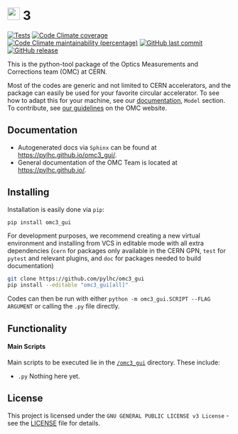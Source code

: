 # <img src="https://raw.githubusercontent.com/pylhc/pylhc.github.io/master/docs/assets/logos/OMC_logo.svg" height="28"> 3

[![Tests](https://github.com/pylhc/omc3_gui/actions/workflows/coverage.yml/badge.svg?branch=master)](https://github.com/pylhc/omc3_gui/actions/workflows/coverage.yml)
[![Code Climate coverage](https://img.shields.io/codeclimate/coverage/pylhc/omc3_gui.svg?style=popout)](https://codeclimate.com/github/pylhc/omc3_gui)
[![Code Climate maintainability (percentage)](https://img.shields.io/codeclimate/maintainability-percentage/pylhc/omc3_gui.svg?style=popout)](https://codeclimate.com/github/pylhc/omc3_gui)
[![GitHub last commit](https://img.shields.io/github/last-commit/pylhc/omc3_gui.svg?style=popout)](https://github.com/pylhc/omc3_gui/)
[![GitHub release](https://img.shields.io/github/release/pylhc/omc3_gui.svg?style=popout)](https://github.com/pylhc/omc3_gui/)
<!-- [![DOI](https://zenodo.org/badge/DOI/10.5281/zenodo.5705625.svg)](https://doi.org/10.5281/zenodo.5705625) -->

This is the python-tool package of the Optics Measurements and Corrections team (OMC) at CERN.

Most of the codes are generic and not limited to CERN accelerators, and the package can easily be used for your favorite circular accelerator.
To see how to adapt this for your machine, see our [documentation](https://pylhc.github.io/omc3_gui/), `Model` section. 
To contribute, see [our guidelines](https://pylhc.github.io/packages/development/contributing/) on the OMC website.

## Documentation

- Autogenerated docs via `Sphinx` can be found at <https://pylhc.github.io/omc3_gui/>.
- General documentation of the OMC Team is located at <https://pylhc.github.io/>.

## Installing

Installation is easily done via `pip`:

```
pip install omc3_gui
```


For development purposes, we recommend creating a new virtual environment and installing from VCS in editable mode with all extra dependencies (`cern` for packages only available in the CERN GPN, `test` for `pytest` and relevant plugins, and `doc` for packages needed to build documentation)
```bash
git clone https://github.com/pylhc/omc3_gui
pip install --editable "omc3_gui[all]"
```

Codes can then be run with either `python -m omc3_gui.SCRIPT --FLAG ARGUMENT` or calling the `.py` file directly.

## Functionality

#### Main Scripts

Main scripts to be executed lie in the [`/omc3_gui`](omc3_gui) directory. These include:
- `.py` Nothing here yet.


## License

This project is licensed under the `GNU GENERAL PUBLIC LICENSE v3 License` - see the [LICENSE](LICENSE) file for details.
